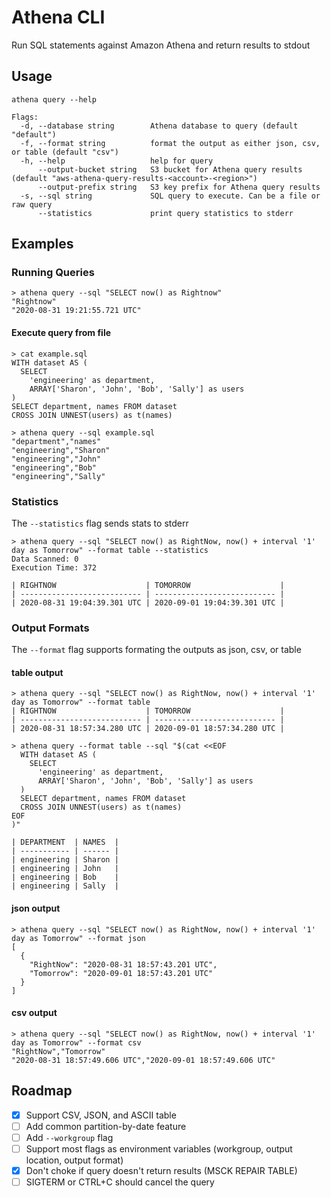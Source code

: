 # Athena CLI

Run SQL statements against Amazon Athena and return results to stdout

## Usage

```
athena query --help

Flags:
  -d, --database string        Athena database to query (default "default")
  -f, --format string          format the output as either json, csv, or table (default "csv")
  -h, --help                   help for query
      --output-bucket string   S3 bucket for Athena query results (default "aws-athena-query-results-<account>-<region>")
      --output-prefix string   S3 key prefix for Athena query results
  -s, --sql string             SQL query to execute. Can be a file or raw query
      --statistics             print query statistics to stderr
```

## Examples

### Running Queries

```shell
> athena query --sql "SELECT now() as Rightnow"
"Rightnow"
"2020-08-31 19:21:55.721 UTC"
```

#### Execute query from file

```shell
> cat example.sql
WITH dataset AS (
  SELECT
    'engineering' as department,
    ARRAY['Sharon', 'John', 'Bob', 'Sally'] as users
)
SELECT department, names FROM dataset
CROSS JOIN UNNEST(users) as t(names)

> athena query --sql example.sql
"department","names"
"engineering","Sharon"
"engineering","John"
"engineering","Bob"
"engineering","Sally"
```

### Statistics

The `--statistics` flag sends stats to stderr

```shell
> athena query --sql "SELECT now() as RightNow, now() + interval '1' day as Tomorrow" --format table --statistics
Data Scanned: 0
Execution Time: 372

| RIGHTNOW                    | TOMORROW                    |
| --------------------------- | --------------------------- |
| 2020-08-31 19:04:39.301 UTC | 2020-09-01 19:04:39.301 UTC |
```

### Output Formats

The `--format` flag supports formating the outputs as json, csv, or table

#### table output

```shell
> athena query --sql "SELECT now() as RightNow, now() + interval '1' day as Tomorrow" --format table
| RIGHTNOW                    | TOMORROW                    |
| --------------------------- | --------------------------- |
| 2020-08-31 18:57:34.280 UTC | 2020-09-01 18:57:34.280 UTC |
```

```shell
> athena query --format table --sql "$(cat <<EOF
  WITH dataset AS (
    SELECT
      'engineering' as department,
      ARRAY['Sharon', 'John', 'Bob', 'Sally'] as users
  )
  SELECT department, names FROM dataset
  CROSS JOIN UNNEST(users) as t(names)
EOF
)"

| DEPARTMENT  | NAMES  |
| ----------- | ------ |
| engineering | Sharon |
| engineering | John   |
| engineering | Bob    |
| engineering | Sally  |

```

#### json output

```shell
> athena query --sql "SELECT now() as RightNow, now() + interval '1' day as Tomorrow" --format json
[
  {
    "RightNow": "2020-08-31 18:57:43.201 UTC",
    "Tomorrow": "2020-09-01 18:57:43.201 UTC"
  }
]
```

#### csv output

```shell
> athena query --sql "SELECT now() as RightNow, now() + interval '1' day as Tomorrow" --format csv
"RightNow","Tomorrow"
"2020-08-31 18:57:49.606 UTC","2020-09-01 18:57:49.606 UTC"
```

## Roadmap

- [x] Support CSV, JSON, and ASCII table
- [ ] Add common partition-by-date feature
- [ ] Add `--workgroup` flag
- [ ] Support most flags as environment variables (workgroup, output location, output format)
- [x] Don't choke if query doesn't return results (MSCK REPAIR TABLE)
- [ ] SIGTERM or CTRL+C should cancel the query
